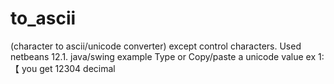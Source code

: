 # to_ascii 
(character to ascii/unicode converter) except control characters.
Used netbeans 12.1. java/swing example
Type or Copy/paste a unicode value ex 1: 【 
you get 12304 decimal
